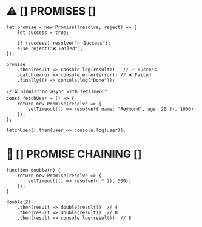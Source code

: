 # ⚠️ [] PROMISES []

    let promise = new Promise((resolve, reject) => {
        let success = true;
    
        if (success) resolve("✅ Success");
        else reject("❌ Failed");
    });
    
    promise
        .then(result => console.log(result))   // ✅ Success
        .catch(error => console.error(error)) // ❌ Failed
        .finally(() => console.log("Done"));
    
    // ⌛ Simulating async with setTimeout
    const fetchUser = () => {
        return new Promise(resolve => {
            setTimeout(() => resolve({ name: "Reymond", age: 20 }), 1000);
        });
    };
    
    fetchUser().then(user => console.log(user));

# 🔄 [] PROMISE CHAINING []

    function double(n) {
        return new Promise(resolve => {
            setTimeout(() => resolve(n * 2), 500);
        });
    }
    
    double(2)
        .then(result => double(result))  // 4
        .then(result => double(result))  // 8
        .then(result => console.log(result)); // 8
